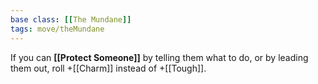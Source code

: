 ```yaml
---
base class: [[The Mundane]]
tags: move/theMundane
---
```

If you can **[[Protect Someone]]** by telling them what to do, or by leading them out, roll +[[Charm]] instead of +[[Tough]].